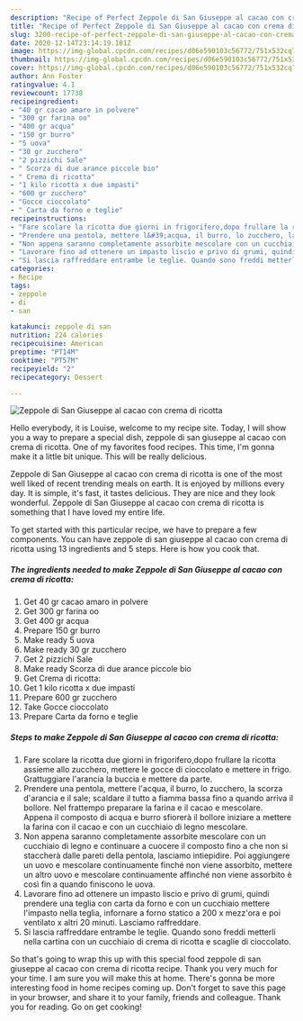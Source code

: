 ```yaml
---
description: "Recipe of Perfect Zeppole di San Giuseppe al cacao con crema di ricotta"
title: "Recipe of Perfect Zeppole di San Giuseppe al cacao con crema di ricotta"
slug: 3200-recipe-of-perfect-zeppole-di-san-giuseppe-al-cacao-con-crema-di-ricotta
date: 2020-12-14T23:14:19.181Z
image: https://img-global.cpcdn.com/recipes/d06e590103c56772/751x532cq70/zeppole-di-san-giuseppe-al-cacao-con-crema-di-ricotta-recipe-main-photo.jpg
thumbnail: https://img-global.cpcdn.com/recipes/d06e590103c56772/751x532cq70/zeppole-di-san-giuseppe-al-cacao-con-crema-di-ricotta-recipe-main-photo.jpg
cover: https://img-global.cpcdn.com/recipes/d06e590103c56772/751x532cq70/zeppole-di-san-giuseppe-al-cacao-con-crema-di-ricotta-recipe-main-photo.jpg
author: Ann Foster
ratingvalue: 4.1
reviewcount: 17738
recipeingredient:
- "40 gr cacao amaro in polvere"
- "300 gr farina oo"
- "400 gr acqua"
- "150 gr burro"
- "5 uova"
- "30 gr zucchero"
- "2 pizzichi Sale"
- " Scorza di due arance piccole bio"
- " Crema di ricotta"
- "1 kilo ricotta x due impasti"
- "600 gr zucchero"
- "Gocce cioccolato"
- " Carta da forno e teglie"
recipeinstructions:
- "Fare scolare la ricotta due giorni in frigorifero,dopo frullare la ricotta assieme allo zucchero, mettere le gocce di cioccolato e mettere in frigo. Grattuggiare l&#39;arancia la buccia e mettere da parte."
- "Prendere una pentola, mettere l&#39;acqua, il burro, lo zucchero, la scorza d&#39;arancia e il sale; scaldare il tutto a fiamma bassa fino a quando arriva il bollore. Nel frattempo preparare la farina e il cacao e mescolare. Appena il composto di acqua e burro sfiorerà il bollore iniziare a mettere la farina con il cacao e con un cucchiaio di legno mescolare."
- "Non appena saranno completamente assorbite mescolare con un cucchiaio di legno e continuare a cuocere il composto fino a che non si staccherà dalle pareti della pentola, lasciamo intiepidire. Poi aggiungere un uovo e mescolare continuamente finché non viene assorbito, mettere un altro uovo e mescolare continuamente affinché non viene assorbito è così fin a quando finiscono le uova."
- "Lavorare fino ad ottenere un impasto liscio e privo di grumi, quindi prendere una teglia con carta da forno e con un cucchiaio mettere l&#39;impasto nella teglia, infornare a forno statico a 200 x mezz&#39;ora e poi ventilato x altri 20 minuti. Lasciamo raffreddare."
- "Si lascia raffreddare entrambe le teglie. Quando sono freddi metterli nella cartina con un cucchiaio di crema di ricotta e scaglie di cioccolato."
categories:
- Recipe
tags:
- zeppole
- di
- san

katakunci: zeppole di san 
nutrition: 224 calories
recipecuisine: American
preptime: "PT14M"
cooktime: "PT57M"
recipeyield: "2"
recipecategory: Dessert

---
```



![Zeppole di San Giuseppe al cacao con crema di ricotta](https://img-global.cpcdn.com/recipes/d06e590103c56772/751x532cq70/zeppole-di-san-giuseppe-al-cacao-con-crema-di-ricotta-recipe-main-photo.jpg)

Hello everybody, it is Louise, welcome to my recipe site. Today, I will show you a way to prepare a special dish, zeppole di san giuseppe al cacao con crema di ricotta. One of my favorites food recipes. This time, I'm gonna make it a little bit unique. This will be really delicious.

Zeppole di San Giuseppe al cacao con crema di ricotta is one of the most well liked of recent trending meals on earth. It is enjoyed by millions every day. It is simple, it's fast, it tastes delicious. They are nice and they look wonderful. Zeppole di San Giuseppe al cacao con crema di ricotta is something that I have loved my entire life.




To get started with this particular recipe, we have to prepare a few components. You can have zeppole di san giuseppe al cacao con crema di ricotta using 13 ingredients and 5 steps. Here is how you cook that.

<!--inarticleads1-->

##### The ingredients needed to make Zeppole di San Giuseppe al cacao con crema di ricotta:

1. Get 40 gr cacao amaro in polvere
1. Get 300 gr farina oo
1. Get 400 gr acqua
1. Prepare 150 gr burro
1. Make ready 5 uova
1. Make ready 30 gr zucchero
1. Get 2 pizzichi Sale
1. Make ready  Scorza di due arance piccole bio
1. Get  Crema di ricotta:
1. Get 1 kilo ricotta x due impasti
1. Prepare 600 gr zucchero
1. Take Gocce cioccolato
1. Prepare  Carta da forno e teglie




<!--inarticleads2-->

##### Steps to make Zeppole di San Giuseppe al cacao con crema di ricotta:

1. Fare scolare la ricotta due giorni in frigorifero,dopo frullare la ricotta assieme allo zucchero, mettere le gocce di cioccolato e mettere in frigo. Grattuggiare l&#39;arancia la buccia e mettere da parte.
1. Prendere una pentola, mettere l&#39;acqua, il burro, lo zucchero, la scorza d&#39;arancia e il sale; scaldare il tutto a fiamma bassa fino a quando arriva il bollore. Nel frattempo preparare la farina e il cacao e mescolare. Appena il composto di acqua e burro sfiorerà il bollore iniziare a mettere la farina con il cacao e con un cucchiaio di legno mescolare.
1. Non appena saranno completamente assorbite mescolare con un cucchiaio di legno e continuare a cuocere il composto fino a che non si staccherà dalle pareti della pentola, lasciamo intiepidire. Poi aggiungere un uovo e mescolare continuamente finché non viene assorbito, mettere un altro uovo e mescolare continuamente affinché non viene assorbito è così fin a quando finiscono le uova.
1. Lavorare fino ad ottenere un impasto liscio e privo di grumi, quindi prendere una teglia con carta da forno e con un cucchiaio mettere l&#39;impasto nella teglia, infornare a forno statico a 200 x mezz&#39;ora e poi ventilato x altri 20 minuti. Lasciamo raffreddare.
1. Si lascia raffreddare entrambe le teglie. Quando sono freddi metterli nella cartina con un cucchiaio di crema di ricotta e scaglie di cioccolato.




So that's going to wrap this up with this special food zeppole di san giuseppe al cacao con crema di ricotta recipe. Thank you very much for your time. I am sure you will make this at home. There's gonna be more interesting food in home recipes coming up. Don't forget to save this page in your browser, and share it to your family, friends and colleague. Thank you for reading. Go on get cooking!
